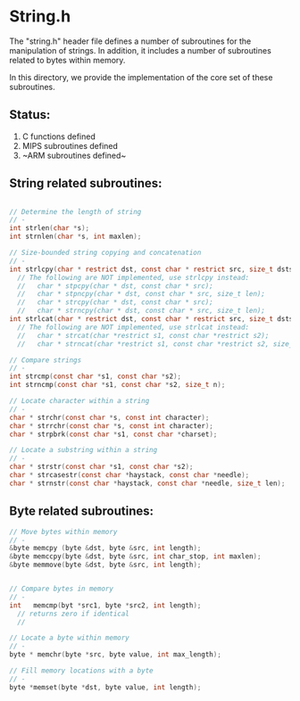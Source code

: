 # String.h

The "string.h" header file defines a number of subroutines for the manipulation of strings.  In addition, it includes a number of subroutines related to bytes within memory.

In this directory, we provide the implementation of the core set of these subroutines.

## Status:
   1. C functions defined
   1. MIPS subroutines defined
   1. ~ARM subroutines defined~

## String related subroutines:

```c

// Determine the length of string
// -
int strlen(char *s);
int strnlen(char *s, int maxlen);

// Size-bounded string copying and concatenation
// -
int strlcpy(char * restrict dst, const char * restrict src, size_t dstsize);
  // The following are NOT implemented, use strlcpy instead:
  //   char * stpcpy(char * dst, const char * src);
  //   char * stpncpy(char * dst, const char * src, size_t len);
  //   char * strcpy(char * dst, const char * src);
  //   char * strncpy(char * dst, const char * src, size_t len);
int strlcat(char * restrict dst, const char * restrict src, size_t dstsize);
  // The following are NOT implemented, use strlcat instead:
  //   char * strcat(char *restrict s1, const char *restrict s2);
  //   char * strncat(char *restrict s1, const char *restrict s2, size_t n);

// Compare strings
// -
int strcmp(const char *s1, const char *s2);
int strncmp(const char *s1, const char *s2, size_t n);

// Locate character within a string
// - 
char * strchr(const char *s, const int character);
char * strrchr(const char *s, const int character);
char * strpbrk(const char *s1, const char *charset);

// Locate a substring within a string
// -
char * strstr(const char *s1, const char *s2);
char * strcasestr(const char *haystack, const char *needle);
char * strnstr(const char *haystack, const char *needle, size_t len);

```

## Byte related subroutines:

```c
// Move bytes within memory
// -
&byte memcpy (byte &dst, byte &src, int length);
&byte memccpy(byte &dst, byte &src, int char_stop, int maxlen);
&byte memmove(byte &dst, byte &src, int length);


// Compare bytes in memory
// -
int   memcmp(byt *src1, byte *src2, int length);
  // returns zero if identical
  // 

// Locate a byte within memory
// -
byte * memchr(byte *src, byte value, int max_length);

// Fill memory locations with a byte
// -
byte *memset(byte *dst, byte value, int length);

```

